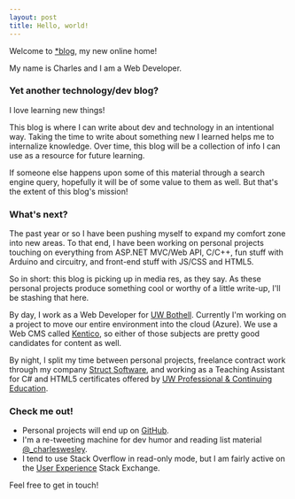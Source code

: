 ```yaml
---
layout: post
title: Hello, world!
---
```


Welcome to [*blog](http://3mpire.github.io), my new online home!

My name is Charles and I am a Web Developer.

### Yet another technology/dev blog?

I love learning new things!

This blog is where I can write about dev and technology in an intentional way. Taking the time to write about something new I learned helps me to internalize knowledge. Over time, this blog will be a collection of info I can use as a resource for future learning. 

If someone else happens upon some of this material through a search engine query, hopefully it will be of some value to them as well. But that's the extent of this blog's mission!

### What's next?

The past year or so I have been pushing myself to expand my comfort zone into new areas. To that end, I have been working on personal projects touching on everything from ASP.NET MVC/Web API, C/C++, fun stuff with Arduino and circuitry, and front-end stuff with JS/CSS and HTML5.

So in short: this blog is picking up in media res, as they say. As these personal projects produce something cool or worthy of a little write-up, I'll be stashing that here.

By day, I work as a Web Developer for [UW Bothell](http://www.uwb.edu). Currently I'm working on a project to move our entire environment into the cloud (Azure). We use a Web CMS called [Kentico](http://www.kentico.com), so either of those subjects are pretty good candidates for content as well.

By night, I split my time between personal projects, freelance contract work through my company [Struct Software](http://structsoftware.com), and working as a Teaching Assistant for C# and HTML5 certificates offered by [UW Professional &amp; Continuing Education](http://pce.uw.edu).

### Check me out!

* Personal projects will end up on [GitHub](http://github.com/3mpire).
* I'm a re-tweeting machine for dev humor and reading list material [@_charleswesley](http://twitter.com/_charleswesley). 
* I tend to use Stack Overflow in read-only mode, but I am fairly active on the [User Experience](http://ux.stackexchange.com/users/19574/charles-wesley) Stack Exchange. 

Feel free to get in touch!